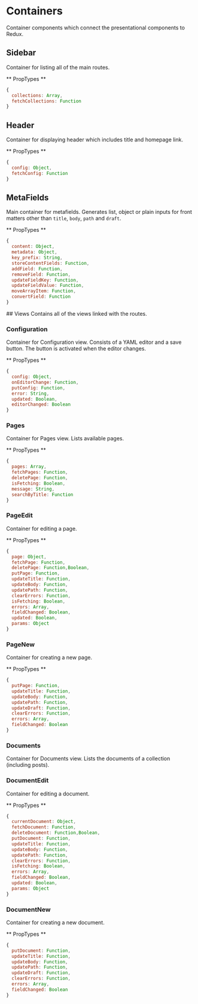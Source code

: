 # Containers
Container components which connect the presentational components to Redux.


## Sidebar
Container for listing all of the main routes.

** PropTypes **
``` javascript
{
  collections: Array,
  fetchCollections: Function
}
```


## Header
Container for displaying header which includes title and homepage link.

** PropTypes **
``` javascript
{
  config: Object,
  fetchConfig: Function
}
```


## MetaFields
Main container for metafields. Generates list, object or plain inputs
for front matters other than `title`, `body`, `path` and `draft`.

** PropTypes **
``` javascript
{
  content: Object,
  metadata: Object,
  key_prefix: String,
  storeContentFields: Function,
  addField: Function,
  removeField: Function,
  updateFieldKey: Function,
  updateFieldValue: Function,
  moveArrayItem: Function,
  convertField: Function
}
```


## Views
Contains all of the views linked with the routes.

### Configuration
Container for Configuration view. Consists of a YAML editor and a save button.
The button is activated when the editor changes.

** PropTypes **
``` javascript
{
  config: Object,
  onEditorChange: Function,
  putConfig: Function,
  error: String,
  updated: Boolean,
  editorChanged: Boolean
}
```

### Pages
Container for Pages view. Lists available pages.

** PropTypes **
``` javascript
{
  pages: Array,
  fetchPages: Function,
  deletePage: Function,
  isFetching: Boolean,
  message: String,
  searchByTitle: Function
}
```

### PageEdit
Container for editing a page.

** PropTypes **
``` javascript
{
  page: Object,
  fetchPage: Function,
  deletePage: Function,Boolean,
  putPage: Function,
  updateTitle: Function,
  updateBody: Function,
  updatePath: Function,
  clearErrors: Function,
  isFetching: Boolean,
  errors: Array,
  fieldChanged: Boolean,
  updated: Boolean,
  params: Object
}
```

### PageNew
Container for creating a new page.

** PropTypes **
``` javascript
{
  putPage: Function,
  updateTitle: Function,
  updateBody: Function,
  updatePath: Function,
  updateDraft: Function,
  clearErrors: Function,
  errors: Array,
  fieldChanged: Boolean
}
```

### Documents
Container for Documents view. Lists the documents of a collection (including posts).

### DocumentEdit
Container for editing a document.

** PropTypes **
``` javascript
{
  currentDocument: Object,
  fetchDocument: Function,
  deleteDocument: Function,Boolean,
  putDocument: Function,
  updateTitle: Function,
  updateBody: Function,
  updatePath: Function,
  clearErrors: Function,
  isFetching: Boolean,
  errors: Array,
  fieldChanged: Boolean,
  updated: Boolean,
  params: Object
}
```

### DocumentNew
Container for creating a new document.

** PropTypes **
``` javascript
{
  putDocument: Function,
  updateTitle: Function,
  updateBody: Function,
  updatePath: Function,
  updateDraft: Function,
  clearErrors: Function,
  errors: Array,
  fieldChanged: Boolean
}
```
